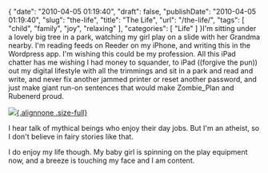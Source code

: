 {
    "date": "2010-04-05 01:19:40",
    "draft": false,
    "publishDate": "2010-04-05 01:19:40",
    "slug": "the-life",
    "title": "The Life",
    "url": "\/the-life\/",
    "tags": [
        "child",
        "family",
        "joy",
        "relaxing"
    ],
    "categories": [
        "Life"
    ]
}I'm sitting under a lovely big tree in a park, watching my girl play on
a slide with her Grandma nearby. I'm reading feeds on Reeder on my
iPhone, and writing this in the Wordpress app. I'm wishing this could be
my profession. All this iPad chatter has me wishing I had money to
squander, to iPad ((forgive the pun)) out my digital lifestyle with all
the trimmings and sit in a park and read and write, and never fix
another jammed printer or reset another password, and just make giant
run-on sentences that would make Zombie\_Plan and Rubenerd proud.

[![](//turbo.geekorium.com.au/wp-content/uploads/2010/04/p_1600_1200_4FB853D8-D618-4F01-B506-A8404245DF30.jpeg){.alignnone
.size-full}](//turbo.geekorium.com.au/wp-content/uploads/2010/04/p_1600_1200_4FB853D8-D618-4F01-B506-A8404245DF30.jpeg)

I hear talk of mythical beings who enjoy their day jobs. But I'm an
atheist, so I don't believe in fairy stories like that.

I do enjoy my life though. My baby girl is spinning on the play
equipment now, and a breeze is touching my face and I am content.
